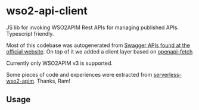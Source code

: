 # wso2-api-client

JS lib for invoking WSO2APIM Rest APIs for managing published APIs. Typescript friendly.

Most of this codebase was autogenerated from [Swagger APIs found at the official website](https://apim.docs.wso2.com/en/3.2.0/develop/product-apis/overview/). On top of it we added a client layer based on [openapi-fetch](https://github.com/drwpow/openapi-typescript)

Currently only WSO2APIM v3 is supported.

Some pieces of code and experiences were extracted from [serverless-wso2-apim](https://github.com/ramgrandhi/serverless-wso2-apim). Thanks, Ram!

## Usage

